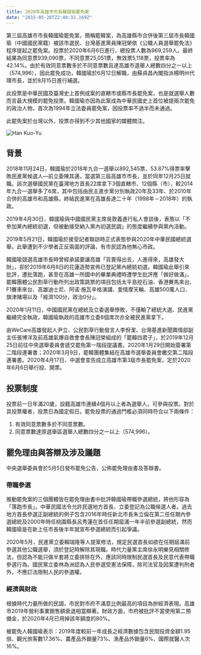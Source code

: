 ```yaml
---
title: 2020年高雄市市長韓國瑜罷免案
date: "2015-05-28T22:40:32.169Z"
---
```


第三屆高雄市市長韓國瑜罷免案，簡稱罷韓案，為高雄縣市合併後第三屆市長韓國瑜（中國國民黨籍）被該市選民、台灣基進黨員陳冠榮依《公職人員選舉罷免法》程序提起之罷免案。投票於2020年6月6日進行，總投票人數為969,259人。最終結果為同意票939,090票，不同意票25,051票，無效票5,118票，投票率為42.14%。由於有效同意票數多於不同意票數且達高雄市選舉人總數四分之一以上（574,996），因此罷免成功，韓國瑜於6月12日解職，由蘇貞昌內閣指派楊明州代理市長，並於8月15日進行補選。

此投票是中華民國及臺灣史上首例成案的直轄市或縣市長罷免案，也是就選舉人數而言最大規模的罷免投票。韓國瑜亦因為此案成為中華民國史上首位被提兩次罷免的政治人物，首次為1994年立法委員罷免案，因投票率不過半而未通過。

此罷免案於台灣以外，投票亦得到不少其他國家的媒體關注。

![Han Kuo-Yu](https://upload.wikimedia.org/wikipedia/commons/6/6a/高雄市長_韓國瑜.jpg)


## 背景
2018年11月24日，韓國瑜於2018年九合一選舉以892,545票、53.87%得票率擊敗民進黨候選人—前立委陳其邁，當選第三屆高雄市市長，並於同年12月25日就職。該次選舉國民黨在臺灣地方首長22席拿下3個直轄市、12個縣（市），較2014年九合一選舉多了6席，其中包括由民主進步黨分別執政20年及33年、於2010年合併的高雄市和高雄縣，終結民進黨在高雄長達二十年（1998年－2018年）的執政。

2019年4月30日，韓國瑜與中國國民黨主席吳敦義進行私人會談後，表態以「不參加黨內總統初選，但被動接受納入黨內初選民調」的態度繼續參與黨內活動。

2019年5月21日，韓國瑜於接受記者聯訪時正式表態參與2020年中華民國總統選舉。此舉遭到不少學者正反兩面的評論，有市民認為他無心市政。

韓國瑜競選高雄市長時曾經承諾要讓高雄「貨賣得出去，人進得來，高雄發大財」，卻於2019年6月8日的花蓮造勢宣佈已登記黨內總統初選。韓國瑜此舉引來批評，遭批落跑，甚至在高雄一所國中的畢業典禮時遭學生批評應「做好做滿」。罷韓團體公民割草行動所列出政策跳票的項目包括太平島挖石油、香港賽馬來台、F1賽車來台、高雄迪士尼、阿诺·施瓦辛格演講、愛情摩天輪、高雄500萬人口、旗津賭場以及「經濟100分，政治0分」。

2020年1月11日，中國國民黨在總統及立委選舉慘敗，不僅輸了總統大選、民進黨繼續完全執政，韓國瑜執政的高雄市立委8個席次亦全被民進黨拿下。

由WeCare高雄發起人尹立、公民割草行動發言人李佾潔、台灣基進新聞輿情部副主任張博洋及前高雄氣爆自救會會長陳冠榮組成的「罷韓四君子」，於2019年12月25日前往中央選舉委員會遞交罷免第一階段提議書。2020年1月29日開始簽署第二階段連署書；2020年3月9日，罷韓團體集結在高雄市選舉委員會繳交第二階段連署書。2020年4月17日，中選會宣告成立高雄市第3屆市長罷免案，定於2020年6月6日舉行投、開票。

## 投票制度
投票前一日年滿20歲，設籍高雄市連續4個月以上者為選舉人，可參與投票。對於具投票權者，投票日為國定假日。罷免投票的通過門檻必須同時符合以下兩條件：
1. 有效同意票數多於不同意票數。
2. 同意票數達原選舉區選舉人總數四分之一以上（574,996）。

## 罷免理由與答辯及涉及議題
中央選舉委員會於5月5日發布罷免公告，公佈罷免理由書及答辯書。

### 帶職參選
推動罷免案的三個團體皆在罷免理由書中批評韓國瑜帶職參選總統，將他形容為「落跑市長」。中華民國法令允許民選地方首長、立委登記為公職候選人者。過去地方首長參選正副總統的例子包含2016年時任新北市長朱立倫在第二任任期內參選總統及2000年時任桃園縣長呂秀蓮在首任任期屆滿一年半前參選副總統，然而韓國瑜是在新上任市長後半年就宣布參選總統而引起爭議。

2020年5月，民進黨立委賴瑞隆等人提案修法，規定民選首長如欲在任期屆滿前參選其他公職選舉，須於登記時解除其現職。時代力量黨主席徐永明樂見相關修法，但認為不能只做半套將立委排除在外，應該同時限制民選首長及民意代表帶職參選行為。國民黨立委林為洲認為人民參選受憲法保障，除司法官及因案遭判刑者外，不應訂法限制人民的參選權。

### 經濟與財政

根據時代力量所做的民調，市民對市府不滿意比例最高的項目為拚經濟表現。高雄市2019年營利事業銷售額衰退相當顯著。財政方面，市府被批評不當使用第二預備金，於2020年4月已用掉該年額度的80%。

被罷免人韓國瑜表示：2019年度較前一年成長之經濟數據包含民間投資金額1.95倍、觀光旅客數17.36%、農產品外銷量73%、漁產品外銷量6%、國際就醫人次16%。